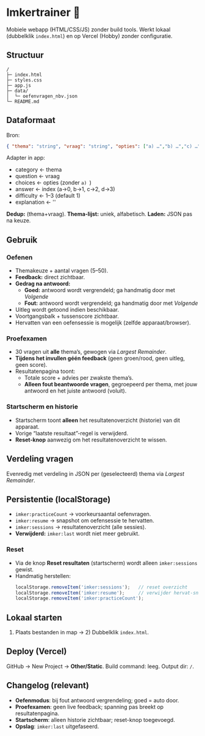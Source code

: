 # Imkertrainer 🐝

Mobiele webapp (HTML/CSS/JS) zonder build tools. Werkt lokaal (dubbelklik `index.html`) en op Vercel (Hobby) zonder configuratie.

## Structuur
```
/
├─ index.html
├─ styles.css
├─ app.js
├─ data/
│  └─ oefenvragen_nbv.json
└─ README.md
```

## Dataformaat
Bron:
```json
{ "thema": "string", "vraag": "string", "opties": ["a) …","b) …","c) …","d) …"], "antwoord": "a|b|c|d", "difficulty": 1, "explanation": "" }
```
Adapter in app:
- category ← thema
- question ← vraag
- choices ← opties (zonder `a) `)
- answer ← index (a→0, b→1, c→2, d→3)
- difficulty ← 1–3 (default 1)
- explanation ← ''

**Dedup:** (thema+vraag). **Thema-lijst:** uniek, alfabetisch. **Laden:** JSON pas na keuze.

## Gebruik

### Oefenen
- Themakeuze + aantal vragen (5–50).
- **Feedback:** direct zichtbaar.
- **Gedrag na antwoord:**
  - **Goed:** antwoord wordt vergrendeld; ga handmatig door met *Volgende*
  - **Fout:** antwoord wordt vergrendeld; ga handmatig door met *Volgende*
- Uitleg wordt getoond indien beschikbaar.
- Voortgangsbalk + tussenscore zichtbaar.
- Hervatten van een oefensessie is mogelijk (zelfde apparaat/browser).

### Proefexamen
- 30 vragen uit **alle** thema’s, gewogen via *Largest Remainder*.
- **Tijdens het invullen géén feedback** (geen groen/rood, geen uitleg, geen score).
- Resultatenpagina toont:
  - Totale score + advies per zwakste thema’s.
  - **Alleen fout beantwoorde vragen**, gegroepeerd per thema, met jouw antwoord en het juiste antwoord (voluit).

### Startscherm en historie
- Startscherm toont **alleen** het resultatenoverzicht (historie) van dit apparaat.
- Vorige “laatste resultaat”-regel is verwijderd.
- **Reset-knop** aanwezig om het resultatenoverzicht te wissen.

## Verdeling vragen
Evenredig met verdeling in JSON per (geselecteerd) thema via *Largest Remainder*.

## Persistentie (localStorage)
- `imker:practiceCount` → voorkeursaantal oefenvragen.
- `imker:resume` → snapshot om oefensessie te hervatten.
- `imker:sessions` → resultatenoverzicht (alle sessies).
- **Verwijderd:** `imker:last` wordt niet meer gebruikt.

### Reset
- Via de knop **Reset resultaten** (startscherm) wordt alleen `imker:sessions` gewist.
- Handmatig herstellen:
  ```js
  localStorage.removeItem('imker:sessions');   // reset overzicht
  localStorage.removeItem('imker:resume');     // verwijder hervat-snapshot
  localStorage.removeItem('imker:practiceCount');
  ```

## Lokaal starten
1) Plaats bestanden in map → 2) Dubbelklik `index.html`.

## Deploy (Vercel)
GitHub → New Project → **Other/Static**. Build command: leeg. Output dir: `/`.

## Changelog (relevant)
- **Oefenmodus**: bij fout antwoord vergrendeling; goed = auto door.
- **Proefexamen**: geen live feedback; spanning pas breekt op resultatenpagina.
- **Startscherm**: alleen historie zichtbaar; reset-knop toegevoegd.
- **Opslag**: `imker:last` uitgefaseerd.
